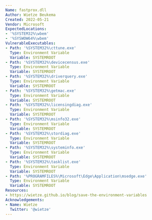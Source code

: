 ```yaml
---
Name: fastprox.dll
Author: Wietze Beukema
Created: 2022-05-21
Vendor: Microsoft
ExpectedLocations:
- '%SYSTEM32%\wbem'
- '%SYSWOW64%\wbem'
VulnerableExecutables:
- Path: '%SYSTEM32%\cttune.exe'
  Type: Environment Variable
  Variable: SYSTEMROOT
- Path: '%SYSTEM32%\devicecensus.exe'
  Type: Environment Variable
  Variable: SYSTEMROOT
- Path: '%SYSTEM32%\driverquery.exe'
  Type: Environment Variable
  Variable: SYSTEMROOT
- Path: '%SYSTEM32%\getmac.exe'
  Type: Environment Variable
  Variable: SYSTEMROOT
- Path: '%SYSTEM32%\licensingdiag.exe'
  Type: Environment Variable
  Variable: SYSTEMROOT
- Path: '%SYSTEM32%\msinfo32.exe'
  Type: Environment Variable
  Variable: SYSTEMROOT
- Path: '%SYSTEM32%\stordiag.exe'
  Type: Environment Variable
  Variable: SYSTEMROOT
- Path: '%SYSTEM32%\systeminfo.exe'
  Type: Environment Variable
  Variable: SYSTEMROOT
- Path: '%SYSTEM32%\tasklist.exe'
  Type: Environment Variable
  Variable: SYSTEMROOT
- Path: '%PROGRAMFILES%\Microsoft\Edge\Application\msedge.exe'
  Type: Environment Variable
  Variable: SYSTEMROOT
Resources:
- https://wietze.github.io/blog/save-the-environment-variables
Acknowledgements:
- Name: Wietze
  Twitter: '@wietze'
---
```


